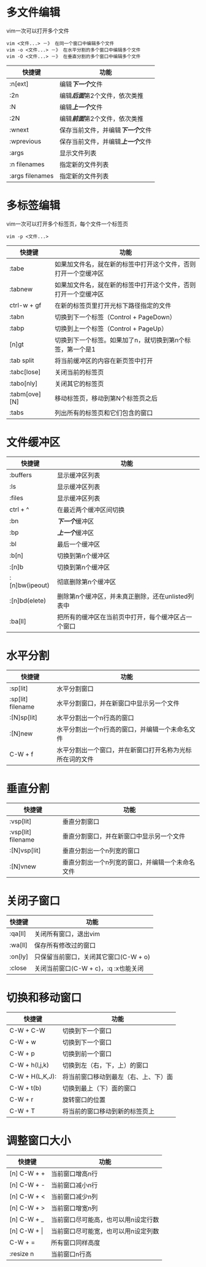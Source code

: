 # 多文件编辑
vim一次可以打开多个文件

```
vim <文件...> －》 在同一个窗口中编辑多个文件
vim -o <文件...> －》 在水平分割的多个窗口中编辑多个文件
vim -O <文件...> －》 在垂直分割的多个窗口中编辑多个文件
```

|快捷键 | 功能 |
|--- |--- |
|:n[ext] | 编辑***下一个***文件 |
|:2n | 编辑***后面***第2个文件，依次类推 |
|:N | 编辑***上一个***文件 | 
|:2N | 编辑***前面***第2个文件，依次类推 |
|:wnext |保存当前文件，并编辑***下一个***文件 |
|:wprevious |保存当前文件，并编辑***上一个***文件 |
|:args | 显示文件列表 |
|:n filenames | 指定新的文件列表 |
|:args filenames | 指定新的文件列表 |


# 多标签编辑
vim一次可以打开多个标签页，每个文件一个标签页

```
vim -p <文件...>
```

|快捷键 | 功能 |
|--- |--- |
|:tabe | 如果加文件名，就在新的标签中打开这个文件，否则打开一个空缓冲区 |
|:tabnew | 如果加文件名，就在新的标签中打开这个文件，否则打开一个空缓冲区 |
|ctrl-w + gf | 在新的标签页里打开光标下路径指定的文件 |
|:tabn | 切换到下一个标签（Control + PageDown）|
|:tabp | 切换到上一个标签（Control + PageUp）|
|[n]gt | 切换到下一个标签。如果加了n，就切换到第n个标签，第一个是1 |
|:tab split | 将当前缓冲区的内容在新页签中打开 |
|:tabc[lose] | 关闭当前的标签页| 
|:tabo[nly] | 关闭其它的标签页 |
|:tabm[ove] [N] | 移动标签页，移动到第N个标签页之后 |
|:tabs | 列出所有的标签页和它们包含的窗口 |


# 文件缓冲区
|快捷键 | 功能 |
|--- |--- |
|:buffers | 显示缓冲区列表 |
|:ls | 显示缓冲区列表 |
|:files | 显示缓冲区列表 |
|ctrl + ^ | 在最近两个缓冲区间切换 |
|:bn | ***下一个***缓冲区 |
|:bp | ***上一个***缓冲区 |
|:bl | 最后一个缓冲区 |
|:b[n] | 切换到第n个缓冲区 |
|:[n]b | 切换到第n个缓冲区 |
|:[n]bw(ipeout) | 彻底删除第n个缓冲区 |
|:[n]bd(elete) | 删除第n个缓冲区，并未真正删除，还在unlisted列表中 |
|:ba[ll] | 把所有的缓冲区在当前页中打开，每个缓冲区占一个窗口 |


# 水平分割
|快捷键 | 功能 |
|--- |--- |
|:sp[lit] | 水平分割窗口 |
|:sp[lit] filename | 水平分割窗口，并在新窗口中显示另一个文件 |
|:[N]sp[lit] | 水平分割出一个n行高的窗口 |
|:[N]new | 水平分割出一个n行高的窗口，并编辑一个未命名文件 |
|C-W + f | 水平分割出一个窗口，并在新窗口打开名称为光标所在词的文件 |


# 垂直分割
|快捷键 | 功能 |
|--- |--- |
|:vsp[lit] | 垂直分割窗口 |
|:vsp[lit] filename | 垂直分割窗口，并在新窗口中显示另一个文件 |
|:[N]vsp[lit] | 垂直分割出一个n列宽的窗口 |
|:[N]vnew | 垂直分割出一个n列宽的窗口，并编辑一个未命名文件 |


# 关闭子窗口
|快捷键 | 功能 |
|--- |--- |
|:qa[ll] | 关闭所有窗口，退出vim|
|:wa[ll] | 保存所有修改过的窗口 |
|:on[ly] | 只保留当前窗口，关闭其它窗口(C-W + o)|
|:close | 关闭当前窗口(C-W + c)，:q :x也能关闭 |

# 切换和移动窗口
|快捷键 | 功能 |
|--- |--- |
|C-W + C-W | 切换到下一个窗口 |
|C-W + w | 切换到下一个窗口 |
|C-W + p | 切换到前一个窗口 |
|C-W + h(l,j,k) | 切换到左（右，下，上）的窗口 |
|C-W + H(L,K,J): |将当前窗口移动到最左（右、上、下）面 |
|C-W + t(b) | 切换到最上（下）面的窗口 |
|C-W + r | 旋转窗口的位置 |
|C-W + T | 将当前的窗口移动到新的标签页上 |

# 调整窗口大小
|快捷键 | 功能 |
|--- |--- |
|[n] C-W + + | 当前窗口增高n行 |
|[n] C-W + - | 当前窗口减小n行 |
|[n] C-W + < | 当前窗口减少n列 |
|[n] C-W + > | 当前窗口增宽n列 |
|[n] C-W + _ | 当前窗口尽可能高，也可以用n设定行数|
|[n] C-W + \| | 当前窗口尽可能宽，也可以用n设定列数|
|C-W + = | 所有窗口同样高度 |
|:resize n | 当前窗口n行高 |
